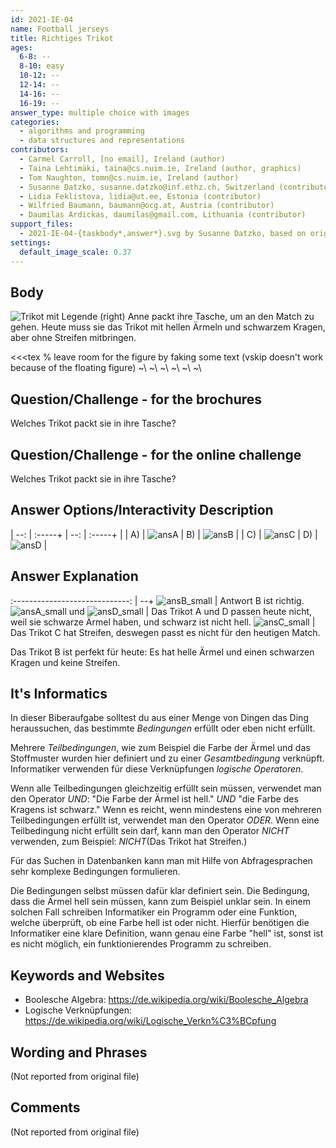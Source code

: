 ```yaml
---
id: 2021-IE-04
name: Football jerseys
title: Richtiges Trikot
ages:
  6-8: --
  8-10: easy
  10-12: --
  12-14: --
  14-16: --
  16-19: --
answer_type: multiple choice with images
categories:
  - algorithms and programming
  - data structures and representations
contributors:
  - Carmel Carroll, [no email], Ireland (author)
  - Taina Lehtimäki, taina@cs.nuim.ie, Ireland (author, graphics)
  - Tom Naughton, tomn@cs.nuim.ie, Ireland (author)
  - Susanne Datzko, susanne.datzko@inf.ethz.ch, Switzerland (contributor, graphics)
  - Lidia Feklistova, lidia@ut.ee, Estonia (contributor)
  - Wilfried Baumann, baumann@ocg.at, Austria (contributor)
  - Daumilas Ardickas, daumilas@gmail.com, Lithuania (contributor)
support_files:
  - 2021-IE-04-{taskbody*,answer*}.svg by Susanne Datzko, based on originals by Taina Lehtimäki
settings:
  default_image_scale: 0.37
---
```



## Body

![](graphics/deu/2021-IE-04-taskbody-compatible-deu.svg "Trikot mit Legende (right)")
Anne packt ihre Tasche, um an den Match zu gehen.
Heute muss sie das Trikot mit hellen Ärmeln und schwarzem Kragen, aber ohne Streifen mitbringen.

<<<tex
% leave room for the figure by faking some text (vskip doesn't work because of the floating figure)
~\\
~\\
~\\
~\\
~\\
~\\
>>>


## Question/Challenge - for the brochures

Welches Trikot packt sie in ihre Tasche?


## Question/Challenge - for the online challenge

Welches Trikot packt sie in ihre Tasche?


## Answer Options/Interactivity Description

| --: | :-----+ | --: | :-----+ |
|  A) | ![ansA] |  B) | ![ansB] |
|  C) | ![ansC] |  D) | ![ansD] |

[ansA]: graphics/2021-IE-04-answerA.svg "Antwort A"
[ansB]: graphics/2021-IE-04-answerB.svg "Antwort B"
[ansC]: graphics/2021-IE-04-answerC.svg "Antwort C"
[ansD]: graphics/2021-IE-04-answerD.svg "Antwort D"

[ansA_small]: graphics/2021-IE-04-answerA.svg "Antwort A (50px)"
[ansB_small]: graphics/2021-IE-04-answerB.svg "Antwort B (50px)"
[ansC_small]: graphics/2021-IE-04-answerC.svg "Antwort C (50px)"
[ansD_small]: graphics/2021-IE-04-answerD.svg "Antwort D (50px)"


## Answer Explanation

:-----------------------------: | --+
         ![ansB_small]          | Antwort B ist richtig.
![ansA_small] und ![ansD_small] | Das Trikot A und D passen heute nicht, weil sie schwarze Ärmel haben, und schwarz ist nicht hell.
         ![ansC_small]          | Das Trikot C hat Streifen, deswegen passt es nicht für den heutigen Match.
 
Das Trikot B ist perfekt für heute: Es hat helle Ärmel und einen schwarzen Kragen und keine Streifen.


## It's Informatics

In dieser Biberaufgabe solltest du aus einer Menge von Dingen das Ding heraussuchen, das bestimmte _Bedingungen_ erfüllt oder eben nicht erfüllt.

Mehrere _Teilbedingungen_, wie zum Beispiel die Farbe der Ärmel und das Stoffmuster wurden hier definiert und zu einer _Gesamtbedingung_ verknüpft. Informatiker verwenden für diese Verknüpfungen _logische Operatoren_.

Wenn alle Teilbedingungen gleichzeitig erfüllt sein müssen, verwendet man den Operator _UND_: "Die Farbe der Ärmel ist hell." _UND_ "die Farbe des Kragens ist schwarz." Wenn es reicht, wenn mindestens eine von mehreren Teilbedingungen erfüllt ist, verwendet man den Operator _ODER_. Wenn eine Teilbedingung nicht erfüllt sein darf, kann man den Operator _NICHT_ verwenden, zum Beispiel: _NICHT_(Das Trikot hat Streifen.)

Für das Suchen in Datenbanken kann man mit Hilfe von Abfragesprachen sehr komplexe Bedingungen formulieren.

Die Bedingungen selbst müssen dafür klar definiert sein. Die Bedingung, dass die Ärmel hell sein müssen, kann zum Beispiel unklar sein. In einem solchen Fall schreiben Informatiker ein Programm oder eine Funktion, welche überprüft, ob eine Farbe hell ist oder nicht. Hierfür benötigen die Informatiker eine klare Definition, wann genau eine Farbe "hell" ist, sonst ist es nicht möglich, ein funktionierendes Programm zu schreiben.


## Keywords and Websites

 - Boolesche Algebra: https://de.wikipedia.org/wiki/Boolesche_Algebra
 - Logische Verknüpfungen: https://de.wikipedia.org/wiki/Logische_Verkn%C3%BCpfung



## Wording and Phrases

(Not reported from original file)


## Comments

(Not reported from original file)
